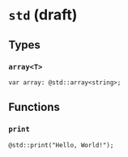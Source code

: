 # `std` (draft)

## Types

### `array<T>`

```ink
var array: @std::array<string>;
```

## Functions

### `print`

```ink
@std::print("Hello, World!");
```
